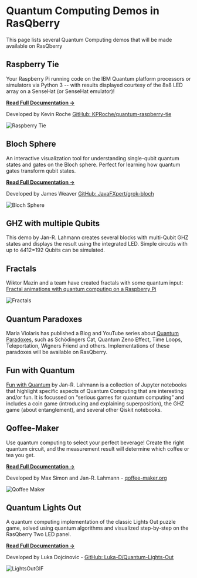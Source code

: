 # Quantum Computing Demos in RasQberry

This page lists several Quantum Computing demos that will be made available on RasQberry

## Raspberry Tie

Your Raspberry Pi running code on the IBM Quantum platform processors or simulators via Python 3 -- with results displayed courtesy of the 8x8 LED array on a SenseHat (or SenseHat emulator)!

**[Read Full Documentation →](raspberry-tie.md)**

Developed by Kevin Roche [GitHub: KPRoche/quantum-raspberry-tie](https://github.com/KPRoche/quantum-raspberry-tie)

![Raspberry Tie](https://github.com/KPRoche/quantum-raspberry-tie/raw/main/New%20Logo%20Screen.png)

## Bloch Sphere

An interactive visualization tool for understanding single-qubit quantum states and gates on the Bloch sphere. Perfect for learning how quantum gates transform qubit states.

**[Read Full Documentation →](bloch-sphere.md)**

Developed by James Weaver [GitHub: JavaFXpert/grok-bloch](https://github.com/JavaFXpert/grok-bloch)

![Bloch Sphere](../Artwork/BlochSphere.png)

## GHZ with multiple Qubits

This demo by Jan-R. Lahmann creates several blocks with multi-Qubit GHZ states and displays the result using the integrated LED. Simple circutis with up to 4*4*12=192 Qubits can be simulated.

## Fractals

Wiktor Mazin and a team have created fractals with some quantum input: [Fractal animations with quantum computing on a Raspberry Pi](https://medium.com/qiskit/fractal-animations-with-quantum-computing-on-a-raspberry-pi-8834ef43d423)

![Fractals](https://miro.medium.com/v2/resize:fit:1400/format:webp/1*tfgetHYmxrkKr6zrWAPHiQ.png)

## Quantum Paradoxes

Maria Violaris has published a Blog and YouTube series about [Quantum Paradoxes](https://www.mariaviolaris.com/quantum-paradoxes/), such as Schödingers Cat, Quantum Zeno Effect, Time Loops, Teleportation, Wigners Friend and others. Implementations of these paradoxes will be available on RasQberry.

## Fun with Quantum

[Fun with Quantum](http://fun-with-quantum.org) by Jan-R. Lahmann is a collection of Jupyter notebooks that highlight specific aspects of Quantum Computing that are interesting and/or fun. It is focussed on “serious games for quantum computing” and includes a coin game (introducing and explaining superposition), the GHZ game (about entanglement), and several other Qiskit notebooks.

## Qoffee-Maker

Use quantum computing to select your perfect beverage! Create the right quantum circuit, and the measurement result will determine which coffee or tea you get.

**[Read Full Documentation →](qoffee-maker.md)**

Developed by Max Simon and Jan-R. Lahmann - [qoffee-maker.org](https://qoffee-maker.org)

![Qoffee Maker](https://qoffee-maker.org/Bilder/Event%20Image.jpeg)

## Quantum Lights Out

A quantum computing implementation of the classic Lights Out puzzle game, solved using quantum algorithms and visualized step-by-step on the RasQberry Two LED panel.

**[Read Full Documentation →](quantum-lights-out.md)**

Developed by Luka Dojcinovic - [GitHub: Luka-D/Quantum-Lights-Out](https://github.com/Luka-D/Quantum-Lights-Out)

![LightsOutGIF](https://github.com/user-attachments/assets/23778cc3-99d3-4872-9463-fcd3b8f09b4f)
